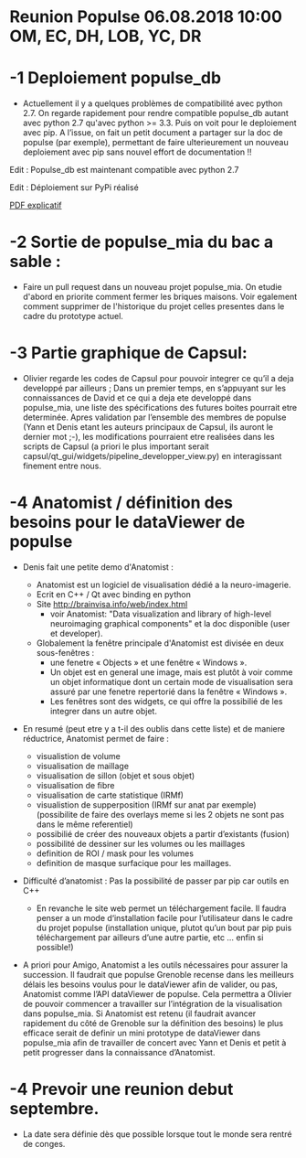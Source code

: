 Reunion Populse 06.08.2018 10:00 OM, EC, DH, LOB, YC, DR
============

-1 Deploiement populse_db
============

- Actuellement il y a quelques problèmes de compatibilité avec python 2.7.
On regarde rapidement pour rendre compatible populse_db autant avec python 2.7
qu'avec python >= 3.3. Puis on voit pour le deploiement avec pip. A l’issue,
 on fait un petit document a partager sur la doc de populse (par exemple), 
 permettant de faire ulterieurement un nouveau deploiement avec pip sans nouvel
 effort de documentation !!
 
 Edit : Populse_db est maintenant compatible avec python 2.7
 
 Edit : Déploiement sur PyPi réalisé
 
 [PDF explicatif](https://github.com/populse/populse.github.io/blob/master/deploiement%20pip%20populse_db.pdf)

-2 Sortie de populse_mia du bac a sable :
============

- Faire un pull request dans un nouveau projet populse_mia. On etudie d'abord
en priorite comment fermer les briques maisons. Voir egalement comment supprimer
de l'historique du projet celles presentes dans le cadre du prototype actuel.

-3 Partie graphique de Capsul:
============

- Olivier regarde les codes de Capsul pour pouvoir integrer ce qu’il a deja developpé
par ailleurs ; Dans un premier temps, en s’appuyant sur les connaissances de David et 
ce qui a deja ete developpé dans populse_mia, une liste des spécifications des futures boites 
pourrait etre determinée. Apres validation par l’ensemble des membres de populse (Yann
et Denis etant les auteurs principaux de Capsul, ils auront le dernier mot ;-), 
les modifications pourraient etre realisées dans les scripts de Capsul (a priori le plus
important serait capsul/qt_gui/widgets/pipeline_developper_view.py) en interagissant finement entre nous.

-4 Anatomist / définition des besoins pour le dataViewer de populse
============
- Denis fait une petite demo d'Anatomist :
    - Anatomist est un logiciel de visualisation dédié a la neuro-imagerie.
    - Ecrit en C++ / Qt avec binding en python
    - Site http://brainvisa.info/web/index.html
        - voir Anatomist: "Data visualization and library of high-level neuroimaging graphical components"
        et la doc disponible (user et developer).
    - Globalement la fenêtre principale d'Anatomist est divisée en deux sous-fenêtres : 
        - une fenetre « Objects » et une fenêtre « Windows ».
        - Un objet est en general une image, mais est plutôt à voir comme un objet informatique 
        dont un certain mode de visualisation sera assuré par une fenetre repertorié dans la fenêtre « Windows ».
        - Les fenêtres sont des widgets, ce qui offre la possibilié de les integrer dans un autre objet.
        
- En resumé (peut etre y a t-il des oublis dans cette liste) et de maniere réductrice, Anatomist permet de faire :
    - visualistion de volume
    - visualisation de maillage
    - visualisation de sillon (objet et sous objet)
    - visualisation de fibre
    - visualisation de carte statistique (IRMf)
    - visualistion de supperposition (IRMf sur anat par exemple) (possibilite de faire des overlays meme si les
    2 objets ne sont pas dans le même referentiel)
    - possibilié de créer des nouveaux objets a partir d’existants (fusion)
    - possibilité de dessiner sur les volumes ou les maillages
    - definition de ROI / mask pour les volumes
    - definition de masque surfacique pour les maillages.


- Difficulté d’anatomist : Pas la possibilité de passer par pip car outils en C++
    - En revanche le site web permet un téléchargement facile.
    Il faudra penser a un mode d‘installation facile pour l’utilisateur dans le cadre du projet populse
    (installation unique, plutot qu’un bout par pip puis téléchargement par ailleurs d’une autre partie,
    etc … enfin si possible!)

- A priori pour Amigo, Anatomist a les outils nécessaires pour assurer la succession. Il faudrait que
populse Grenoble recense dans les meilleurs délais les besoins voulus pour le dataViewer afin de valider,
ou pas, Anatomist comme l’API dataViewer de populse. Cela permettra a Olivier de pouvoir commencer a travailler
sur l’intégration de la visualisation dans populse_mia. Si Anatomist est retenu (il faudrait avancer rapidement
du côté de Grenoble sur la définition des besoins) le plus efficace serait de definir un mini prototype de
dataViewer dans populse_mia afin de travailler de concert avec Yann et Denis et petit à petit progresser
dans la connaissance d’Anatomist.

-4 Prevoir une reunion debut septembre.
============
- La date sera définie dès que possible lorsque tout le monde sera rentré de conges.
